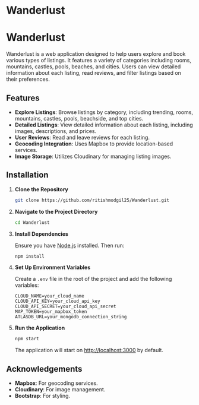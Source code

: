 # Wanderlust
# Wanderlust

Wanderlust is a web application designed to help users explore and book various types of listings. It features a variety of categories including rooms, mountains, castles, pools, beaches, and cities. Users can view detailed information about each listing, read reviews, and filter listings based on their preferences.

## Features

- **Explore Listings**: Browse listings by category, including trending, rooms, mountains, castles, pools, beachside, and top cities.
- **Detailed Listings**: View detailed information about each listing, including images, descriptions, and prices.
- **User Reviews**: Read and leave reviews for each listing.
- **Geocoding Integration**: Uses Mapbox to provide location-based services.
- **Image Storage**: Utilizes Cloudinary for managing listing images.

## Installation

1. **Clone the Repository**

    ```bash
    git clone https://github.com/ritishmodgil25/Wanderlust.git
    ```

2. **Navigate to the Project Directory**

    ```bash
    cd Wanderlust
    ```

3. **Install Dependencies**

    Ensure you have [Node.js](https://nodejs.org/) installed. Then run:

    ```bash
    npm install
    ```

4. **Set Up Environment Variables**

    Create a `.env` file in the root of the project and add the following variables:

    ```env
    CLOUD_NAME=your_cloud_name
    CLOUD_API_KEY=your_cloud_api_key
    CLOUD_API_SECRET=your_cloud_api_secret
    MAP_TOKEN=your_mapbox_token
    ATLASDB_URL=your_mongodb_connection_string
    ```

5. **Run the Application**

    ```bash
    npm start
    ```

    The application will start on [http://localhost:3000](http://localhost:3000) by default.
   

## Acknowledgements

- **Mapbox**: For geocoding services.
- **Cloudinary**: For image management.
- **Bootstrap**: For styling.

